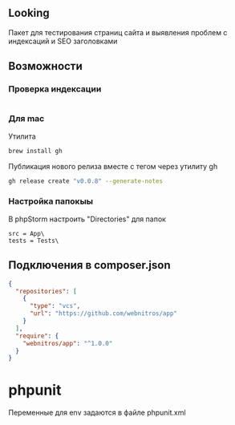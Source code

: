 ## Looking

Пакет для тестирования страниц сайта и выявления проблем с индексаций и SEO заголовками

## Возможности

### Проверка индексации

```php

```

### Для mac

Утилита
```bash
brew install gh
```

Публикация нового релиза вместе с тегом через утилиту gh

```bash
gh release create "v0.0.8" --generate-notes
```

### Настройка папокыы

В phpStorm настроить "Directories" для папок

```http request
src = App\
tests = Tests\
```

## Подключения в composer.json

```json
{
  "repositories": [
    {
      "type": "vcs",
      "url": "https://github.com/webnitros/app"
    }
  ],
  "require": {
    "webnitros/app": "^1.0.0"
  }
}
```

# phpunit

Переменные для env задаются в файле phpunit.xml
